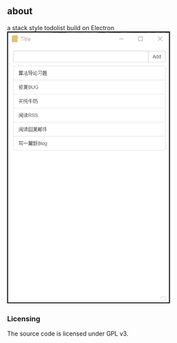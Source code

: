 ## about
a stack style todolist build on Electron
</br>
![image](https://github.com/hezhuowei/Stacknote/blob/master/Screenshots.gif)

### Licensing
The source code is licensed under GPL v3.
